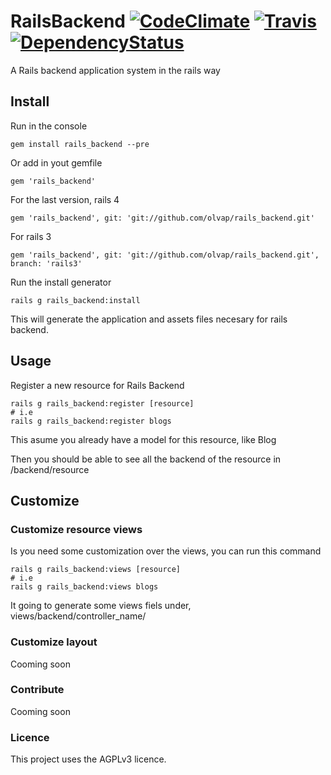 # RailsBackend [![CodeClimate](https://codeclimate.com/github/olvap/rails_backend.png)](https://codeclimate.com/github/olvap/rails_backend) [![Travis](https://travis-ci.org/bluelemons/rails_backend.png)](https://travis-ci.org/bluelemons/rails_backend) [![DependencyStatus](https://gemnasium.com/BlueLemon/rails_backend.png)](https://gemnasium.com/BlueLemon/rails_backend)

A Rails backend application system in the rails way

## Install

Run in the console

    gem install rails_backend --pre

Or add in yout gemfile

    gem 'rails_backend'

For the last version, rails 4

    gem 'rails_backend', git: 'git://github.com/olvap/rails_backend.git'

For rails 3

    gem 'rails_backend', git: 'git://github.com/olvap/rails_backend.git', branch: 'rails3'

Run the install generator

    rails g rails_backend:install

This will generate the application and assets files necesary for rails backend.


## Usage

Register a new resource for Rails Backend

    rails g rails_backend:register [resource]
    # i.e
    rails g rails_backend:register blogs

This asume you already have a model for this resource, like Blog

Then you should be able to see all the backend of the resource in /backend/resource

## Customize


### Customize resource views

Is you need some customization over the views, you can run this command

    rails g rails_backend:views [resource]
    # i.e
    rails g rails_backend:views blogs

It going to generate some views fiels under, views/backend/controller_name/


### Customize layout

Cooming soon

### Contribute

Cooming soon

### Licence

This project uses the AGPLv3 licence.
